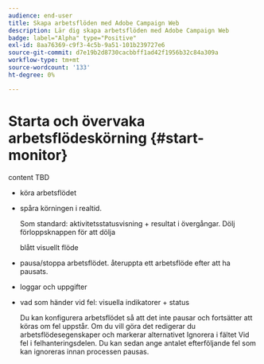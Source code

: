 ```yaml
---
audience: end-user
title: Skapa arbetsflöden med Adobe Campaign Web
description: Lär dig skapa arbetsflöden med Adobe Campaign Web
badge: label="Alpha" type="Positive"
exl-id: 8aa76369-c9f3-4c5b-9a51-101b239727e6
source-git-commit: d7e19b2d8730cacbbff1ad42f1956b32c84a309a
workflow-type: tm+mt
source-wordcount: '133'
ht-degree: 0%

---
```


# Starta och övervaka arbetsflödeskörning {#start-monitor}

content TBD

* köra arbetsflödet
* spåra körningen i realtid.

   Som standard: aktivitetsstatusvisning + resultat i övergångar. Dölj förloppsknappen för att dölja

   blått visuellt flöde

* pausa/stoppa arbetsflödet. återuppta ett arbetsflöde efter att ha pausats.
* loggar och uppgifter
* vad som händer vid fel: visuella indikatorer + status

   <!--to reformulate-->Du kan konfigurera arbetsflödet så att det inte pausar och fortsätter att köras om fel uppstår. Om du vill göra det redigerar du arbetsflödesegenskaper och markerar alternativet Ignorera i fältet Vid fel i felhanteringsdelen. Du kan sedan ange antalet efterföljande fel som kan ignoreras innan processen pausas.